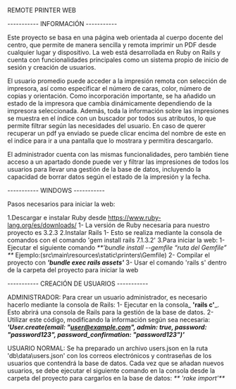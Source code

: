 REMOTE PRINTER WEB

----------- INFORMACIÓN -----------

Este proyecto se basa en una página web orientada al cuerpo docente del centro, que permite de manera sencilla y remota imprimir un PDF desde cualquier lugar y dispositivo. La web está desarrollada en Ruby on Rails y cuenta con funcionalidades principales como un sistema propio de inicio de sesión y creación de usuarios.

El usuario promedio puede acceder a la impresión remota con selección de impresora, así como especificar el número de caras, color, número de copias y orientación. Como incorporación importante, se ha añadido un estado de la impresora que cambia dinámicamente dependiendo de la impresora seleccionada. Además, toda la información sobre las impresiones se muestra en el índice con un buscador por todos sus atributos, lo que permite filtrar según las necesidades del usuario.
En caso de querer recuperar un pdf ya enviado se puede clicar encima del nombre de este en el indice para ir a una pantalla que lo mostrara y permitira descargarlo.

El administrador cuenta con las mismas funcionalidades, pero también tiene acceso a un apartado donde puede ver y filtrar las impresiones de todos los usuarios para llevar una gestión de la base de datos, incluyendo la capacidad de borrar datos según el estado de la impresión y la fecha.

----------- WINDOWS -----------

Pasos necesarios para iniciar la web:

1.Descargar e instalar Ruby desde https://www.ruby-lang.org/es/downloads/
    1- La versión de Ruby necesaria para nuestro proyecto es 3.2.3
2.Instalar Rails
    1- Esto se realiza mediante la consola de comandos con el comando 'gem install rails 7.1.3.2'
3.Para iniciar la web:
    1- Ejecutar el siguiente comando _**'bundle install --gemfile “ruta del Gemfile” **_ Ejemplo:(src\main\resources\static\printers\Gemfile)
    2- Compilar el proyecto con _**'bundle exec rails assets'**_
    3- Usar el comando 'rails s' dentro de la carpeta del proyecto para iniciar la web

----------- CREACIÓN DE USUARIOS -----------

ADMINISTRADOR:
Para crear un usuario administrador, es necesario hacerlo mediante la consola de Rails:
  1- Ejecutar en la consola_ **'rails c'**_. Esto abrirá una consola de Rails para la gestión de la base de datos.
  2- Utilizar este código, modificando la información según sea necesaria:
    _**'User.create(email: "user@example.com", admin: true, password: "password123", password_confirmation: "password123")'**_

USUARIO NORMAL:
Se ha preparado un archivo users.json en la ruta 'db\data\users.json' con los correos electrónicos y contraseñas de los usuarios que contendrá la base de datos. Cada vez que se añadan nuevos usuarios, se debe ejecutar el siguiente comando en la consola desde la carpeta del proyecto para cargarlos en la base de datos:
_** 'rake import'**_
